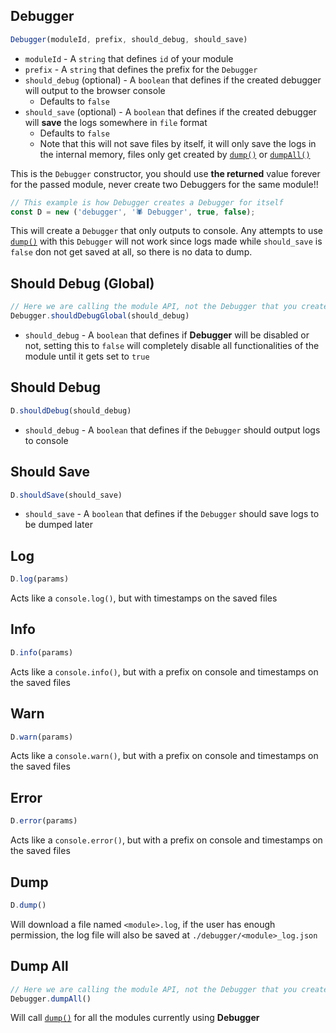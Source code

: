 ## Debugger
```js
Debugger(moduleId, prefix, should_debug, should_save)
```
- `moduleId` - A `string` that defines `id` of your module
- `prefix` - A `string` that defines the prefix for the `Debugger`
- `should_debug` (optional) - A `boolean` that defines if the created debugger will output to the browser console
  - Defaults to `false`
- `should_save` (optional) - A `boolean` that defines if the created debugger will **save** the logs somewhere in `file` format
  - Defaults to `false`
  - Note that this will not save files by itself, it will only save the logs in the internal memory, files only get created by [`dump()`](#dump) or [`dumpAll()`](#dump-all)

This is the `Debugger` constructor, you should use **the returned** value forever for the passed module, never create two Debuggers for the same module!!
```js
// This example is how Debugger creates a Debugger for itself
const D = new ('debugger', '🕷️ Debugger', true, false);
```
This will create a `Debugger` that only outputs to console. Any attempts to use [`dump()`](#dump) with this `Debugger` will not work since logs made while `should_save` is `false` don not get saved at all, so there is no data to dump.

## Should Debug (Global)
```js
// Here we are calling the module API, not the Debugger that you created
Debugger.shouldDebugGlobal(should_debug)
```
- `should_debug` - A `boolean` that defines if **Debugger** will be disabled or not, setting this to `false` will completely disable all functionalities of the module until it gets set to `true`

## Should Debug
```js
D.shouldDebug(should_debug)
```
- `should_debug` - A `boolean` that defines if the `Debugger` should output logs to console

## Should Save
```js
D.shouldSave(should_save)
```
- `should_save` - A `boolean` that defines if the `Debugger` should save logs to be dumped later

## Log
```js
D.log(params)
```
Acts like a `console.log()`, but with timestamps on the saved files

## Info
```js
D.info(params)
```
Acts like a `console.info()`, but with a prefix on console and timestamps on the saved files

## Warn
```js
D.warn(params)
```
Acts like a `console.warn()`, but with a prefix on console and timestamps on the saved files

## Error
```js
D.error(params)
```
Acts like a `console.error()`, but with a prefix on console and timestamps on the saved files

## Dump
```js
D.dump()
```
Will download a file named `<module>.log`, if the user has enough permission, the log file will also be saved at `./debugger/<module>_log.json`

## Dump All
```js
// Here we are calling the module API, not the Debugger that you created
Debugger.dumpAll()
```
Will call [`dump()`](#dump) for all the modules currently using **Debugger**
